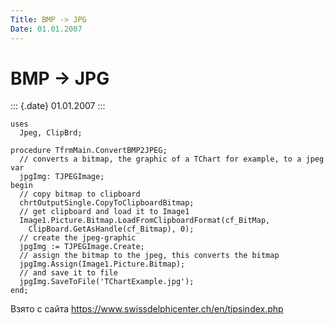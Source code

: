 ```yaml
---
Title: BMP -> JPG
Date: 01.01.2007
---
```



BMP -> JPG
==========

::: {.date}
01.01.2007
:::

    uses 
      Jpeg, ClipBrd; 
     
    procedure TfrmMain.ConvertBMP2JPEG; 
      // converts a bitmap, the graphic of a TChart for example, to a jpeg 
    var  
      jpgImg: TJPEGImage; 
    begin 
      // copy bitmap to clipboard 
      chrtOutputSingle.CopyToClipboardBitmap; 
      // get clipboard and load it to Image1 
      Image1.Picture.Bitmap.LoadFromClipboardFormat(cf_BitMap, 
        ClipBoard.GetAsHandle(cf_Bitmap), 0); 
      // create the jpeg-graphic 
      jpgImg := TJPEGImage.Create; 
      // assign the bitmap to the jpeg, this converts the bitmap 
      jpgImg.Assign(Image1.Picture.Bitmap); 
      // and save it to file 
      jpgImg.SaveToFile('TChartExample.jpg'); 
    end; 

Взято с сайта <https://www.swissdelphicenter.ch/en/tipsindex.php>
